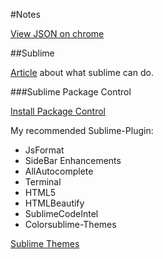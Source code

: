 #Notes

[View JSON on chrome](https://chrome.google.com/webstore/detail/jsonview/chklaanhfefbnpoihckbnefhakgolnmc?hl=en)


##Sublime

[Article](https://scotch.io/bar-talk/best-of-sublime-text-3-features-plugins-and-settings) about what sublime can do.


###Sublime Package Control

[Install Package Control](https://packagecontrol.io/installation)


My recommended Sublime-Plugin:

- JsFormat
- Side​Bar​ Enhancements
- AllAutocomplete
- Terminal
- HTML5
- HTMLBeautify
- SublimeCodeIntel
- Colorsublime-Themes

[Sublime Themes](http://colorsublime.com/)
